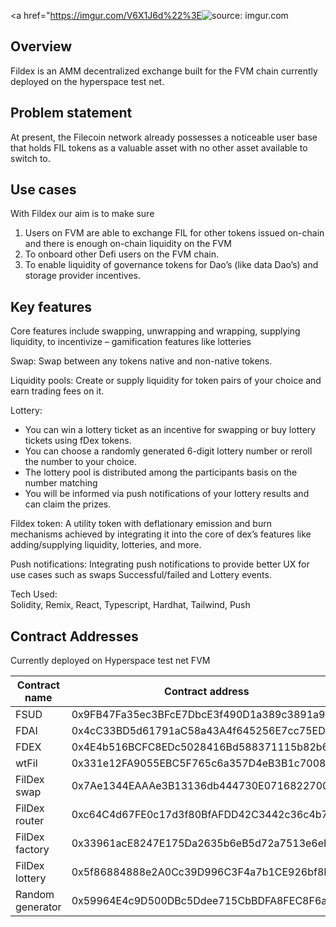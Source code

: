 
<a href="https://imgur.com/V6X1J6d%22%3E<img src="https://i.imgur.com/V6X1J6d.png" title="source: imgur.com" /></a>

## Overview




Fildex is an AMM decentralized exchange built for the FVM chain currently deployed on the hyperspace test net. 


## Problem statement


At present, the Filecoin network already possesses a noticeable user base that holds FIL tokens as a valuable asset with no other asset available to switch to.


## Use cases


With Fildex our aim is to make sure



1. Users on FVM are able to exchange FIL for other tokens issued on-chain and there is enough on-chain liquidity on the FVM
2.  To onboard other Defi users on the FVM chain.
3. To enable liquidity of governance tokens for Dao’s (like data Dao’s) and storage provider incentives.


## Key features




Core features include swapping, unwrapping and wrapping, supplying liquidity, to incentivize – gamification features like lotteries

Swap: Swap between any tokens native and non-native tokens. 

Liquidity pools: Create or supply liquidity for token pairs of your choice and earn trading fees on it.

Lottery: 

* You can win a lottery ticket as an incentive for swapping or buy lottery tickets using fDex tokens.
* You can choose a randomly generated 6-digit lottery number or reroll the number to your choice.
* The lottery pool is distributed among the participants basis on the number matching
* You will be informed via push notifications of your lottery results and can claim the prizes.

Fildex token: A utility token with deflationary emission and burn mechanisms achieved by integrating it into the core of dex’s features like adding/supplying liquidity, lotteries, and more.

Push notifications: Integrating push notifications to provide better UX for use cases such as swaps Successful/failed and Lottery events.

Tech Used: \
Solidity, Remix, React, Typescript, Hardhat, Tailwind, Push


## Contract Addresses


Currently deployed on Hyperspace test net FVM

| Contract name    | Contract address                           |
| ---------------- | ------------------------------------------ |
| FSUD             | 0x9FB47Fa35ec3BFcE7DbcE3f490D1a389c3891a90 |
| FDAI             | 0x4cC33BD5d61791aC58a43A4f645256E7cc75ED1c |
| FDEX             | 0x4E4b516BCFC8EDc5028416Bd588371115b82b65e |
| wtFil            | 0x331e12FA9055EBC5F765c6a357D4eB3B1c7008cD |
| FilDex swap      | 0x7Ae1344EAAAe3B13136db444730E071682270004 |
| FilDex router    | 0xc64C4d67FE0c17d3f80BfAFDD42C3442c36c4b7A |
| FilDex factory   | 0x33961acE8247E175Da2635b6eB5d72a7513e6eF5 |
| FilDex lottery   | 0x5f86884888e2A0Cc39D996C3F4a7b1CE926bf8DB |
| Random generator | 0x59964E4c9D500DBc5Ddee715CbBDFA8FEC8F6ad4 |

